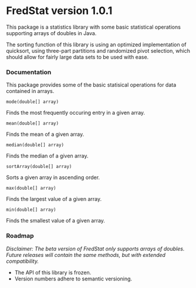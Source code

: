# FredStat version 1.0.1

This package is a statistics library with some basic statistical operations supporting arrays of doubles in Java.

The sorting function of this library is using an optimized implementation of quicksort, using three-part partitions and randomized pivot selection, which should allow for fairly large data sets to be used with ease.  

### Documentation

This package provides some of the basic statisical operations for data contained in arrays. 

<code>mode(double[] array)</code> 

Finds the most frequently occuring entry in a given array. 

<code>mean(double[] array)</code> 

Finds the mean of a given array. 

<code>median(double[] array)</code>

Finds the median of a given array. 

<code>sortArray(double[] array)</code>

Sorts a given array in ascending order. 

<code>max(double[] array)</code>

Finds the largest value of a given array. 

<code>min(double[] array)</code>

Finds the smallest value of a given array. 

### Roadmap 

<i>Disclaimer: The beta version of FredStat only supports arrays of doubles. Future releases will contain the same methods, but with extended compatibility.</i>

* The API of this library is frozen.
* Version numbers adhere to semantic versioning.
